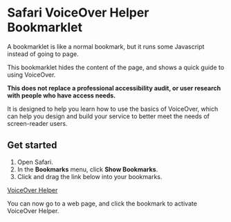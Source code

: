 # Safari VoiceOver Helper Bookmarklet

A bookmarklet is like a normal bookmark, but it runs some Javascript instead of
going to page.

This bookmarklet hides the content of the page, and shows a quick guide to using
VoiceOver.

**This does not replace a professional accessibility audit, or user research with
people who have access needs.**

It is designed to help you learn how to use the
basics of VoiceOver, which can help you design and build your service to better
meet the needs of screen-reader users.

## Get started

1. Open Safari.
2. In the **Bookmarks** menu, click **Show Bookmarks**.
3. Click and drag the link below into your bookmarks.

[VoiceOver Helper](#)

You can now go to a web page, and click the bookmark to activate VoiceOver Helper.
